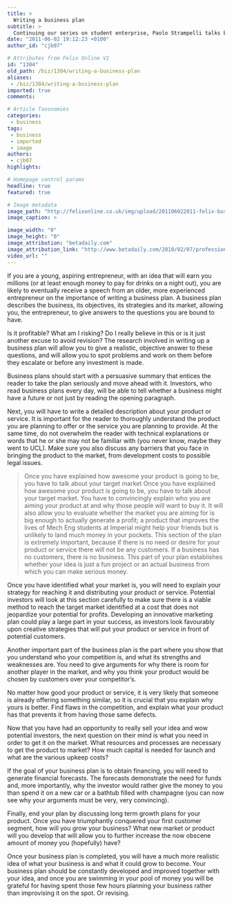 ```yaml
---
title: >
  Writing a business plan
subtitle: >
  Continuing our series on student enterprise, Paolo Strampelli talks business plans
date: "2011-06-02 19:12:23 +0100"
author_id: "cjb07"

# Attributes from Felix Online V1
id: "1304"
old_path: /biz/1304/writing-a-business-plan
aliases:
 - /biz/1304/writing-a-business-plan
imported: true
comments:

# Article Taxonomies
categories:
 - business
tags:
 - business
 - imported
 - image
authors:
 - cjb07
highlights:

# Homepage control params
headline: true
featured: true

# Image metadata
image_path: "http://felixonline.co.uk/img/upload/201106022011-felix-business%20plan.jpg"
image_caption: >

image_width: "0"
image_height: "0"
image_attribution: "betadaily.com"
image_attribution_link: "http://www.betadaily.com/2010/02/07/professional-business-plan-writer/"
video_url: ""
---
```


If you are a young, aspiring entrepreneur, with an idea that will earn you millions (or at least enough money to pay for drinks on a night out), you are likely to eventually receive a speech from an older, more experienced entrepreneur on the importance of writing a business plan. A business plan describes the business, its objectives, its strategies and its market, allowing you, the entrepreneur, to give answers to the questions you are bound to have.

Is it profitable? What am I risking? Do I really believe in this or is it just another excuse to avoid revision? The research involved in writing up a business plan will allow you to give a realistic, objective answer to these questions, and will allow you to spot problems and work on them before they escalate or before any investment is made.

Business plans should start with a persuasive summary that entices the reader to take the plan seriously and move ahead with it. Investors, who read business plans every day, will be able to tell whether a business might have a future or not just by reading the opening paragraph.

Next, you will have to write a detailed description about your product or service. It is important for the reader to thoroughly understand the product you are planning to offer or the service you are planning to provide. At the same time, do not overwhelm the reader with technical explanations or words that he or she may not be familiar with (you never know, maybe they went to UCL). Make sure you also discuss any barriers that you face in bringing the product to the market, from development costs to possible legal issues.
> Once you have explained how awesome your product is going to be, you have to talk about your target market
Once you have explained how awesome your product is going to be, you have to talk about your target market. You have to convincingly explain who you are aiming your product at and why those people will want to buy it. It will also allow you to evaluate whether the market you are aiming for is big enough to actually generate a profit; a product that improves the lives of Mech Eng students at Imperial might help your friends but is unlikely to land much money in your pockets. This section of the plan is extremely important, because if there is no need or desire for your product or service there will not be any customers. If a business has no customers, there is no business. This part of your plan establishes whether your idea is just a fun project or an actual business from which you can make serious money.

Once you have identified what your market is, you will need to explain your strategy for reaching it and distributing your product or service. Potential investors will look at this section carefully to make sure there is a viable method to reach the target market identified at a cost that does not jeopardize your potential for profits. Developing an innovative marketing plan could play a large part in your success, as investors look favourably upon creative strategies that will put your product or service in front of potential customers.

Another important part of the business plan is the part where you show that you understand who your competition is, and what its strengths and weaknesses are. You need to give arguments for why there is room for another player in the market, and why you think your product would be chosen by customers over your competitor’s.

No matter how good your product or service, it is very likely that someone is already offering something similar, so it is crucial that you explain why yours is better. Find flaws in the competition, and explain what your product has that prevents it from having those same defects.

Now that you have had an opportunity to really sell your idea and wow potential investors, the next question on their mind is what you need in order to get it on the market. What resources and processes are necessary to get the product to market? How much capital is needed for launch and what are the various upkeep costs?

If the goal of your business plan is to obtain financing, you will need to generate financial forecasts. The forecasts demonstrate the need for funds and, more importantly, why the investor would rather give the money to you than spend it on a new car or a bathtub filled with champagne (you can now see why your arguments must be very, very convincing).

Finally, end your plan by discussing long term growth plans for your product. Once you have triumphantly conquered your first customer segment, how will you grow your business? What new market or product will you develop that will allow you to further increase the now obscene amount of money you (hopefully) have?

Once your business plan is completed, you will have a much more realistic idea of what your business is and what it could grow to become. Your business plan should be constantly developed and improved together with your idea, and once you are swimming in your pool of money you will be grateful for having spent those few hours planning your business rather than improvising it on the spot. Or revising.
